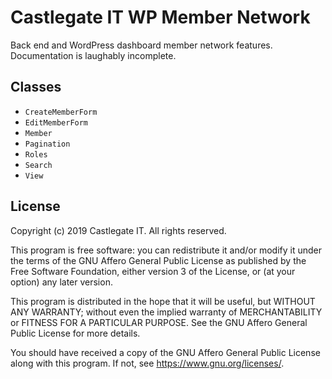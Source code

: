# Castlegate IT WP Member Network

Back end and WordPress dashboard member network features. Documentation is laughably incomplete.

## Classes

*   `CreateMemberForm`
*   `EditMemberForm`
*   `Member`
*   `Pagination`
*   `Roles`
*   `Search`
*   `View`

## License

Copyright (c) 2019 Castlegate IT. All rights reserved.

This program is free software: you can redistribute it and/or modify it under the terms of the GNU Affero General Public License as published by the Free Software Foundation, either version 3 of the License, or (at your option) any later version.

This program is distributed in the hope that it will be useful, but WITHOUT ANY WARRANTY; without even the implied warranty of MERCHANTABILITY or FITNESS FOR A PARTICULAR PURPOSE. See the GNU Affero General Public License for more details.

You should have received a copy of the GNU Affero General Public License along with this program. If not, see <https://www.gnu.org/licenses/>.

